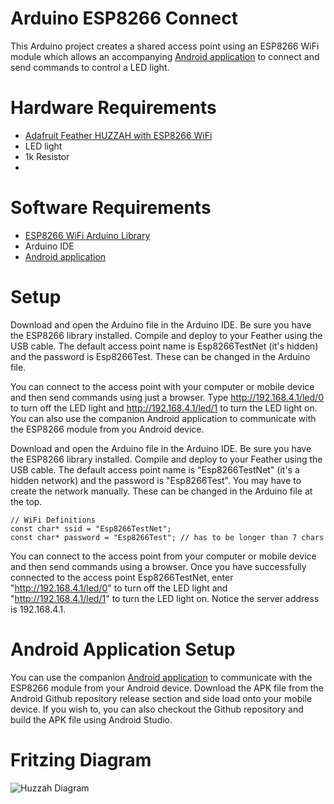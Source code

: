 # Arduino ESP8266 Connect

This Arduino project creates a shared access point using an ESP8266 WiFi module which allows an accompanying [Android application](https://github.com/thanksmister/android-esp8266-connect) to connect and send commands to control a LED light. 

# Hardware Requirements
- [Adafruit Feather HUZZAH with ESP8266 WiFi](https://www.adafruit.com/product/2821)
- LED light
- 1k Resistor
- 

# Software Requirements

- [ESP8266 WiFi Arduino Library](https://github.com/esp8266/Arduino/tree/master/doc/esp8266wifi)
- Arduino IDE
- [Android application](https://github.com/thanksmister/android-esp8266-connect) 

# Setup

Download and open the Arduino file in the Arduino IDE.  Be sure you have the ESP8266 library installed.  Compile and deploy to your Feather using the USB cable.  The default access point name is Esp8266TestNet (it's hidden) and the password is Esp8266Test.  These can be changed in the Arduino file.   

You can connect to the access point with your computer or mobile device and then send commands using just a browser. Type http://192.168.4.1/led/0 to turn off the LED light and http://192.168.4.1/led/1 to turn the LED light on.   You can also use the companion Android application to communicate with the ESP8266 module from you Android device. 

Download and open the Arduino file in the Arduino IDE.  Be sure you have the ESP8266 library installed.  Compile and deploy to your Feather using the USB cable.  The default access point name is "Esp8266TestNet" (it's a hidden network) and the password is "Esp8266Test".   You may have to create the network manually. 
These can be changed in the Arduino file at the top. 

```
// WiFi Definitions
const char* ssid = "Esp8266TestNet";
const char* password = "Esp8266Test"; // has to be longer than 7 chars
```

You can connect to the access point from your computer or mobile device and then send commands using a browser.  Once you have successfully connected to the access point Esp8266TestNet, enter "http://192.168.4.1/led/0" to turn off the LED light and "http://192.168.4.1/led/1" to turn the LED light on. Notice the server address is 192.168.4.1. 

# Android Application Setup 

You can use the companion [Android application](https://github.com/thanksmister/android-esp8266-connect) to communicate with the ESP8266 module from your Android device.   Download the APK file from the Android Github repository release section and side load onto your mobile device.   If you wish to, you can also checkout the Github repository and build the APK file using Android Studio. 

# Fritzing Diagram

![Huzzah Diagram](https://github.com/thanksmister/arduino-ESP8266-connect/blob/master/Huzzah_bb.png)
